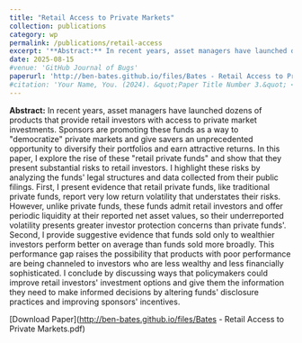 ```yaml
---
title: "Retail Access to Private Markets"
collection: publications
category: wp
permalink: /publications/retail-access
excerpt: '**Abstract:** In recent years, asset managers have launched dozens of products that provide retail investors with access to private market investments. ...'
date: 2025-08-15
#venue: 'GitHub Journal of Bugs'
paperurl: 'http://ben-bates.github.io/files/Bates - Retail Access to Private Markets.pdf'
#citation: 'Your Name, You. (2024). &quot;Paper Title Number 3.&quot; <i>GitHub Journal of Bugs</i>. 1(3).'
---
```


**Abstract:** In recent years, asset managers have launched dozens of products that provide retail investors with access to private market investments. Sponsors are promoting these funds as a way to "democratize" private markets and give savers an unprecedented opportunity to diversify their portfolios and earn attractive returns. In this paper, I explore the rise of these "retail private funds" and show that they present substantial risks to retail investors. I highlight these risks by analyzing the funds' legal structures and data collected from their public filings. First, I present evidence that retail private funds, like traditional private funds, report very low return volatility that understates their risks. However, unlike private funds, these funds admit retail investors and offer periodic liquidity at their reported net asset values, so their underreported volatility presents greater investor protection concerns than private funds'. Second, I provide suggestive evidence that funds sold only to wealthier investors perform better on average than funds sold more broadly. This performance gap raises the possibility that products with poor performance are being channeled to investors who are less wealthy and less financially sophisticated. I conclude by discussing ways that policymakers could improve retail investors' investment options and give them the information they need to make informed decisions by altering funds' disclosure practices and improving sponsors' incentives.

[Download Paper](http://ben-bates.github.io/files/Bates - Retail Access to Private Markets.pdf)
